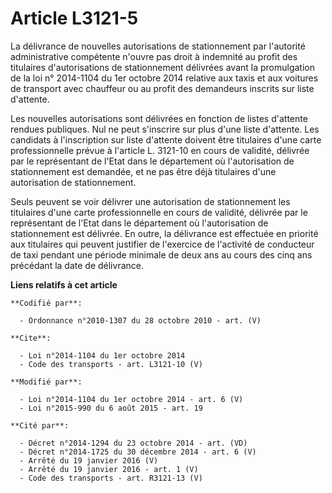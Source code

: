 # Article L3121-5

La délivrance de nouvelles autorisations de stationnement par l'autorité administrative compétente n'ouvre pas droit à
indemnité au profit des titulaires d'autorisations de stationnement délivrées avant la promulgation de la loi n° 2014-1104 du
1er octobre 2014 relative aux taxis et aux voitures de transport avec chauffeur ou au profit des demandeurs inscrits sur
liste d'attente. 

Les nouvelles autorisations sont délivrées en fonction de listes d'attente rendues publiques. Nul ne peut s'inscrire sur plus
d'une liste d'attente. Les candidats à l'inscription sur liste d'attente doivent être titulaires d'une carte professionnelle
prévue à l'article L. 3121-10 en cours de validité, délivrée par le représentant de l'Etat dans le département où
l'autorisation de stationnement est demandée, et ne pas être déjà titulaires d'une autorisation de stationnement. 

Seuls peuvent se voir délivrer une autorisation de stationnement les titulaires d'une carte professionnelle en cours de
validité, délivrée par le représentant de l'Etat dans le département où l'autorisation de stationnement est délivrée. En
outre, la délivrance est effectuée en priorité aux titulaires qui peuvent justifier de l'exercice de l'activité de conducteur
de taxi pendant une période minimale de deux ans au cours des cinq ans précédant la date de délivrance.

**Liens relatifs à cet article**

	**Codifié par**:

	  - Ordonnance n°2010-1307 du 28 octobre 2010 - art. (V)

	**Cite**:

	  - Loi n°2014-1104 du 1er octobre 2014
	  - Code des transports - art. L3121-10 (V)

	**Modifié par**:

	  - Loi n°2014-1104 du 1er octobre 2014 - art. 6 (V)
	  - Loi n°2015-990 du 6 août 2015 - art. 19

	**Cité par**:

	  - Décret n°2014-1294 du 23 octobre 2014 - art. (VD)
	  - Décret n°2014-1725 du 30 décembre 2014 - art. 6 (V)
	  - Arrêté du 19 janvier 2016 (V)
	  - Arrêté du 19 janvier 2016 - art. 1 (V)
	  - Code des transports - art. R3121-13 (V)

